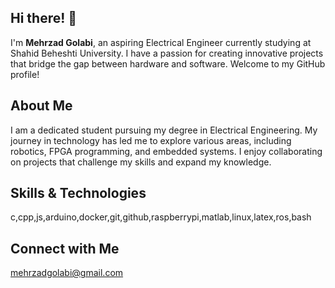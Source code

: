 ## Hi there! 👋

I'm **Mehrzad Golabi**, an aspiring Electrical Engineer currently studying at Shahid Beheshti University. I have a passion for creating innovative projects that bridge the gap between hardware and software. Welcome to my GitHub profile!

## About Me

I am a dedicated student pursuing my degree in Electrical Engineering. My journey in technology has led me to explore various areas, including robotics, FPGA programming, and embedded systems. I enjoy collaborating on projects that challenge my skills and expand my knowledge.

## Skills & Technologies

c,cpp,js,arduino,docker,git,github,raspberrypi,matlab,linux,latex,ros,bash

## Connect with Me

mehrzadgolabi@gmail.com
